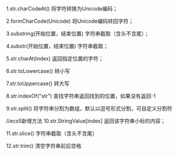 1.str.charCodeAt()	将字符转换为Unicode编码；

2.formCharCode(Unicode)	将Unicode编码转回字符；

3.substring(开始位置，结束位置)	字符串截取（含头不含尾）；

4.substr(开始位置，结束位置)	字符串截取；

5.str.charAt(index)	返回指定位置的字符；

6.str.toLowercase()	 转小写

7.str.toUppercase()	 转大写

8.str.indexOf("str")	查找字符串返回找到的位置，如果没有返回-1 

9.str.split()	将字符串分割为数组，默认以逗号形式分割，可自定义分割符

//ecs5新增方法
10.str.StringValue[index]  返回该字符串小标的内容；

11.str.slice()	字符串截取（含头不含尾）

12.str.trim()   	 清空字符串前后空格